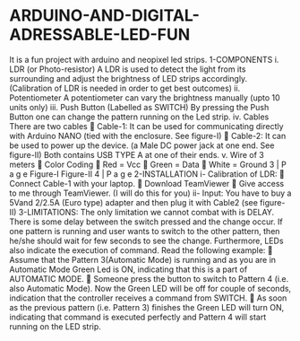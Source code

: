 # ARDUINO-AND-DIGITAL-ADRESSABLE-LED-FUN
It is a fun project with arduino and neopixel led strips.
1-COMPONENTS
i. LDR (or Photo-resistor)
A LDR is used to detect the light from its surrounding and adjust the brightness
of LED strips accordingly.
(Calibration of LDR is needed in order to get best outcomes)
ii. Potentiometer
A potentiometer can vary the brightness manually (upto 10 units only)
iii. Push Button (Labelled as SWITCH)
By pressing the Push Button one can change the pattern running on the Led
strip.
iv. Cables
There are two cables
 Cable-1: It can be used for communicating directly with Arduino NANO
(tied with the enclosure. See figure-I)
 Cable-2: It can be used to power up the device.
(a Male DC power jack at one end. See figure-II)
Both contains USB TYPE A at one of their ends.
v. Wire of 3 meters
 Color Coding
 Red = Vcc
 Green = Data
 White = Ground
3 | P a g e
Figure-I
Figure-II
4 | P a g e
2-INSTALLATION
i- Calibration of LDR:
 Connect Cable-1 with your laptop.
 Download TeamViewer
 Give access to me through TeamViewer.
(I will do this for you)
ii- Input:
You have to buy a 5Vand 2/2.5A (Euro type) adapter and then plug it with Cable2 (see figure-II)
3-LIMITATIONS:
The only limitation we cannot combat with is DELAY. There is some delay between
the switch pressed and the change occur.
If one pattern is running and user wants to switch to the other pattern, then he/she
should wait for few seconds to see the change.
Furthermore, LEDs also indicate the execution of command. Read the following
example:
 Assume that the Pattern 3(Automatic Mode) is running and as you are in
Automatic Mode Green Led is ON, indicating that this is a part of
AUTOMATIC MODE.
 Someone press the button to switch to Pattern 4 (i.e. also Automatic
Mode). Now the Green LED will be off for couple of seconds, indication
that the controller receives a command from SWITCH.
 As soon as the previous pattern (i.e. Pattern 3) finishes the Green LED will
turn ON, indicating that command is executed perfectly and Pattern 4 will
start running on the LED strip.
